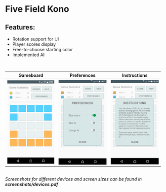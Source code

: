 # Five Field Kono

## Features:
  * Rotation support for UI
  * Player scores display
  * Free-to-choose starting color
  * Implemented AI
<br/>

| Gameboard | Preferences | Instructions |
|-----------|-------------|--------------| 
| ![screenshot](screenshots/screenshot1.png) | ![screenshot](screenshots/screenshot2.png) | ![screenshot](screenshots/screenshot3.png) |

<br/>
<i>Screenshots for different devices and screen sizes can be found in <b>screenshots/devices.pdf</b></i>
